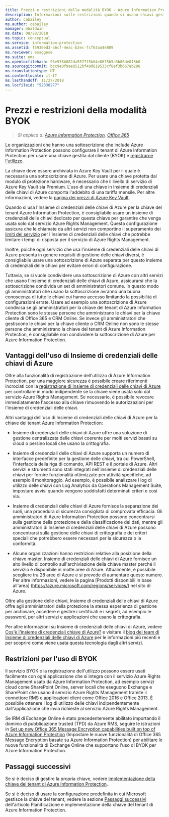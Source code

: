```yaml
---
title: Prezzi e restrizioni della modalità BYOK - Azure Information Protection
description: Informazioni sulle restrizioni quando si usano chiavi gestite dal cliente ("bring your own key" o BYOK) con Azure Information Protection.
author: cabailey
ms.author: cabailey
manager: mbaldwin
ms.date: 08/28/2018
ms.topic: conceptual
ms.service: information-protection
ms.assetid: f5930ed3-a6cf-4eac-b2ec-fcf63aa4e809
ms.reviewer: esaggese
ms.suite: ems
ms.openlocfilehash: 93e538b882da557715b04e8675b5a3b86de018b0
ms.sourcegitcommit: bcc9e0f9ae8512bf48d819533cf8ef3b667eb298
ms.translationtype: HT
ms.contentlocale: it-IT
ms.lasthandoff: 11/27/2018
ms.locfileid: "52330277"
---
```

# <a name="byok-pricing-and-restrictions"></a>Prezzi e restrizioni della modalità BYOK

>*Si applica a: [Azure Information Protection](https://azure.microsoft.com/pricing/details/information-protection), [Office 365](http://download.microsoft.com/download/E/C/F/ECF42E71-4EC0-48FF-AA00-577AC14D5B5C/Azure_Information_Protection_licensing_datasheet_EN-US.pdf)*


Le organizzazioni che hanno una sottoscrizione che include Azure Information Protection possono configurare il tenant di Azure Information Protection per usare una chiave gestita dal cliente (BYOK) e [registrarne l'utilizzo](./log-analyze-usage.md). 

La chiave deve essere archiviata in Azure Key Vault per il quale è necessaria una sottoscrizione di Azure. Per usare una chiave protetta dal modulo di protezione hardware, è necessario che il livello di servizio di Azure Key Vault sia Premium. L'uso di una chiave in Insieme di credenziali delle chiavi di Azure comporta l'addebito di una tariffa mensile. Per altre informazioni, vedere la [pagina dei prezzi di Azure Key Vault](https://azure.microsoft.com/pricing/details/key-vault/).

Quando si usa l'Insieme di credenziali delle chiavi di Azure per la chiave del tenant Azure Information Protection, è consigliabile usare un insieme di credenziali delle chiavi dedicato per questa chiave per garantire che venga usata solo dal servizio Azure Rights Management. Questa configurazione assicura che le chiamate da altri servizi non comportino il superamento dei [limiti del servizio](/azure/key-vault/key-vault-service-limits) per l'insieme di credenziali delle chiavi che potrebbe limitare i tempi di risposta per il servizio di Azure Rights Management.  

Inoltre, poiché ogni servizio che usa l'insieme di credenziali delle chiavi di Azure presenta in genere requisiti di gestione delle chiavi diversi, è consigliabile usare una sottoscrizione di Azure separata per questo insieme di credenziali delle chiavi per evitare errori di configurazione. 

Tuttavia, se si vuole condividere una sottoscrizione di Azure con altri servizi che usano l'insieme di credenziali delle chiavi di Azure, assicurarsi che la sottoscrizione condivida un set di amministratori comune. In questo modo gli amministratori che usano la sottoscrizione avranno una buona conoscenza di tutte le chiavi cui hanno accesso limitando la possibilità di configurazioni errate. Usare ad esempio una sottoscrizione di Azure condivisa se gli amministratori per la chiave del tenant di Azure Information Protection sono le stesse persone che amministrano le chiavi per la chiave cliente di Office 365 e CRM Online. Se invece gli amministratori che gestiscono le chiavi per la chiave cliente o CRM Online non sono le stesse persone che amministrano la chiave del tenant di Azure Information Protection, è consigliabile non condividere la sottoscrizione di Azure per Azure Information Protection.

## <a name="benefits-of-using-azure-key-vault"></a>Vantaggi dell'uso di Insieme di credenziali delle chiavi di Azure

Oltre alla funzionalità di registrazione dell'utilizzo di Azure Information Protection, per una maggiore sicurezza è possibile creare riferimenti incrociati con la [registrazione di Insieme di credenziali delle chiavi di Azure](/azure/key-vault/key-vault-logging) per controllare in modo indipendente se la chiave viene usata solo dal servizio Azure Rights Management. Se necessario, è possibile revocare immediatamente l'accesso alla chiave rimuovendo le autorizzazioni per l'insieme di credenziali delle chiavi.

Altri vantaggi dell'uso di Insieme di credenziali delle chiavi di Azure per la chiave del tenant Azure Information Protection:

- Insieme di credenziali delle chiavi di Azure offre una soluzione di gestione centralizzata delle chiavi coerente per molti servizi basati su cloud o persino locali che usano la crittografia.

- Insieme di credenziali delle chiavi di Azure supporta un numero di interfacce predefinite per la gestione delle chiavi, tra cui PowerShell, l'interfaccia della riga di comando, API REST e il portale di Azure. Altri servizi e strumenti sono stati integrati nell'insieme di credenziali delle chiavi per fornire funzionalità ottimizzate per attività specifiche, ad esempio il monitoraggio. Ad esempio, è possibile analizzare i log di utilizzo delle chiavi con Log Analytics da Operations Management Suite, impostare avvisi quando vengono soddisfatti determinati criteri e così via.

- Insieme di credenziali delle chiavi di Azure fornisce la separazione dei ruoli, una procedura di sicurezza consigliata di comprovata efficacia. Gli amministratori di Azure Information Protection possono concentrarsi sulla gestione della protezione e della classificazione dei dati, mentre gli amministratori di Insieme di credenziali delle chiavi di Azure possono concentrarsi sulla gestione delle chiavi di crittografia e dei criteri speciali che potrebbero essere necessari per la sicurezza o la conformità.

- Alcune organizzazioni hanno restrizioni relative alla posizione della chiave master. Insieme di credenziali delle chiavi di Azure fornisce un alto livello di controllo sull'archiviazione della chiave master perché il servizio è disponibile in molte aree di Azure. Attualmente, è possibile scegliere tra 28 aree di Azure e si prevede di aumentare questo numero. Per altre informazioni, vedere la pagina [Prodotti disponibili in base all'area] (https://azure.microsoft.com/regions/services/) nel sito di Azure.

Oltre alla gestione delle chiavi, Insieme di credenziali delle chiavi di Azure offre agli amministratori della protezione la stessa esperienza di gestione per archiviare, accedere e gestire i certificati e i segreti, ad esempio le password, per altri servizi e applicazioni che usano la crittografia. 

Per altre informazioni su Insieme di credenziali delle chiavi di Azure, vedere [Cos'è l'insieme di credenziali chiave di Azure?](/azure/key-vault/key-vault-whatis) e visitare il [blog del team di Insieme di credenziali delle chiavi di Azure](https://cloudblogs.microsoft.com/kv/) per le informazioni più recenti e per scoprire come viene usata questa tecnologia dagli altri servizi.

## <a name="restrictions-when-using-byok"></a>Restrizioni per l'uso di BYOK

Il servizio BYOK e la registrazione dell'utilizzo possono essere usati facilmente con ogni applicazione che si integra con il servizio Azure Rights Management usato da Azure Information Protection, ad esempio servizi cloud come SharePoint Online, server locali che eseguono Exchange e SharePoint che usano il servizio Azure Rights Management tramite il connettore RMS e applicazioni client come Office 2016 e Office 2013. È possibile ottenere i log di utilizzo delle chiavi indipendentemente dall'applicazione che invia richieste al servizio Azure Rights Management.

Se IRM di Exchange Online è stato precedentemente abilitato importando il dominio di pubblicazione trusted (TPD) da Azure RMS, seguire le istruzioni in [Set up new Office 365 Message Encryption capabilities built on top of Azure Information Protection](https://support.office.com/article/7ff0c040-b25c-4378-9904-b1b50210d00e) (Impostare le nuove funzionalità di Office 365 Message Encryption basate su Azure Information Protection) per abilitare le nuove funzionalità di Exchange Online che supportano l'uso di BYOK per Azure Information Protection.

## <a name="next-steps"></a>Passaggi successivi

Se si è deciso di gestire la propria chiave, vedere [Implementazione della chiave del tenant di Azure Information Protection](plan-implement-tenant-key.md#implementing-byok-for-your-azure-information-protection-tenant-key).

Se si è deciso di usare la configurazione predefinita in cui Microsoft gestisce la chiave del tenant, vedere la sezione [Passaggi successivi](plan-implement-tenant-key.md#next-steps) dell'articolo Pianificazione e implementazione della chiave del tenant di Azure Information Protection.

